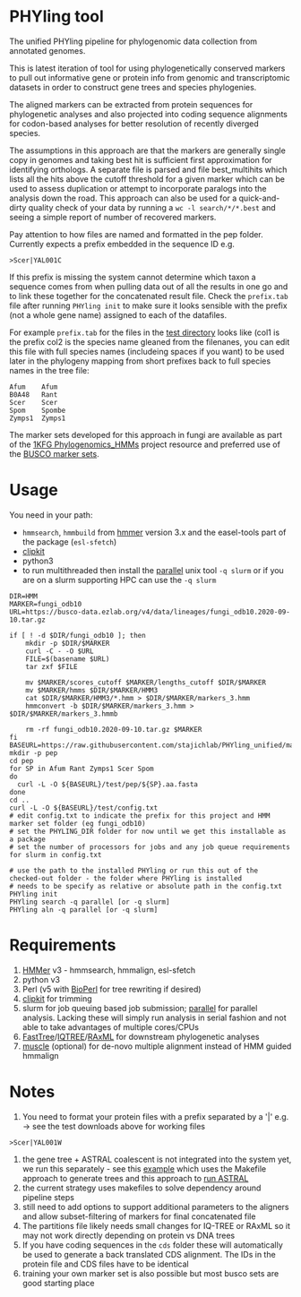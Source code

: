 # PHYling tool
The unified PHYling pipeline for phylogenomic data collection from annotated genomes.

This is latest iteration of tool for using phylogenetically conserved markers to pull out informative 
gene or protein info from genomic and transcriptomic datasets in order to construct gene trees and species phylogenies.

The aligned markers can be extracted from protein sequences for phylogenetic analyses and also projected into coding sequence alignments for codon-based analyses for better resolution of recently diverged species. 

The assumptions in this approach are that the markers are generally single copy in genomes and taking best hit is sufficient first approximation for identifying orthologs. A separate file is parsed and file best_multihits which lists all the hits above the cutoff threshold for a given marker which can be used to assess duplication or attempt to incorporate paralogs into the analysis down the road. This approach can also be used for a quick-and-dirty quality check of your data by running a `wc -l search/*/*.best` and seeing a simple report of number of recovered markers.

Pay attention to how files are named and formatted in the pep folder. Currently expects a prefix embedded in the sequence ID e.g.
```
>Scer|YAL001C
```
If this prefix is missing the system cannot determine which taxon a sequence comes from when pulling data out of all the results in one go and to link these together for the concatenated result file. Check the `prefix.tab` file after running `PHYling init` to make sure it looks sensible with the prefix (not a whole gene name) assigned to each of the datafiles.

For example `prefix.tab` for the files in the [test directory](https://github.com/stajichlab/PHYling_unified/tree/main/test/pep) looks like (col1 is the prefix col2 is the species name gleaned from the filenanes, you can edit this file with full species names (includeing spaces if you want) to be used later in the phylogeny mapping from short prefixes back to full species names in the tree file:
```
Afum	Afum
B0A48	Rant
Scer	Scer
Spom	Spombe
Zymps1	Zymps1
```

The marker sets developed for this approach in fungi are available as part of the [1KFG Phylogenomics_HMMs](https://github.com/1KFG/Phylogenomics_HMMs) project resource and preferred use of the [BUSCO marker sets](https://busco-data.ezlab.org/v4/data/lineages/).

Usage
=====

You need in your path:
- `hmmsearch`, `hmmbuild` from [hmmer](http://hmmer.org/) version 3.x and the easel-tools part of the package (`esl-sfetch`)
- [clipkit](https://jlsteenwyk.com/ClipKIT/)
- python3
- to run multithreaded then install the [parallel](https://www.gnu.org/software/parallel/) unix tool `-q slurm` or if you are on a slurm supporting HPC can use the `-q slurm`
```
DIR=HMM
MARKER=fungi_odb10
URL=https://busco-data.ezlab.org/v4/data/lineages/fungi_odb10.2020-09-10.tar.gz

if [ ! -d $DIR/fungi_odb10 ]; then
    mkdir -p $DIR/$MARKER
    curl -C - -O $URL
    FILE=$(basename $URL)
    tar zxf $FILE

    mv $MARKER/scores_cutoff $MARKER/lengths_cutoff $DIR/$MARKER
    mv $MARKER/hmms $DIR/$MARKER/HMM3
    cat $DIR/$MARKER/HMM3/*.hmm > $DIR/$MARKER/markers_3.hmm
    hmmconvert -b $DIR/$MARKER/markers_3.hmm > $DIR/$MARKER/markers_3.hmmb

    rm -rf fungi_odb10.2020-09-10.tar.gz $MARKER
fi
BASEURL=https://raw.githubusercontent.com/stajichlab/PHYling_unified/main/
mkdir -p pep
cd pep
for SP in Afum Rant Zymps1 Scer Spom
do
  curl -L -O ${BASEURL}/test/pep/${SP}.aa.fasta
done
cd ..
curl -L -O ${BASEURL}/test/config.txt
# edit config.txt to indicate the prefix for this project and HMM marker set folder (eg fungi_odb10)
# set the PHYLING_DIR folder for now until we get this installable as a package
# set the number of processors for jobs and any job queue requirements for slurm in config.txt

# use the path to the installed PHYling or run this out of the checked-out folder - the folder where PHYling is installed
# needs to be specify as relative or absolute path in the config.txt
PHYling init
PHYling search -q parallel [or -q slurm]
PHYling aln -q parallel [or -q slurm]

```

Requirements
============
1. [HMMer](http://hmmer.org/) v3 - hmmsearch, hmmalign, esl-sfetch 
1. python v3
1. Perl (v5 with [BioPerl](http://bioperl.org) for tree rewriting if desired)
1. [clipkit](https://jlsteenwyk.com/ClipKIT/) for trimming
1. slurm for job queuing based job submission; [parallel](https://www.gnu.org/software/parallel/) for parallel analysis. Lacking these will simply run analysis in serial fashion and not able to take advantages of multiple cores/CPUs
1. [FastTree](http://www.microbesonline.org/fasttree/)/[IQTREE](http://www.iqtree.org/)/[RAxML](https://sco.h-its.org/exelixis/software.html) for downstream phylogenetic analyses
1. [muscle](https://www.drive5.com/muscle/) (optional) for de-novo multiple alignment instead of HMM guided hmmalign

Notes
==== 
1. You need to format your protein files with a prefix separated by a '|' e.g. -> see the test downloads above for working files
```
>Scer|YAL001W
```
1. the gene tree + ASTRAL coalescent is not integrated into the system yet, we run this separately - see this [example](https://github.com/stajichlab/Fusarium_Phylogenomics/blob/main/pipeline/06_pep_gene_trees.sh) which uses the Makefile approach to generate trees and this approach to [run ASTRAL](https://github.com/stajichlab/Fusarium_Phylogenomics/blob/main/pipeline/07_ASTRAL.sh)
2. the current strategy uses makefiles to solve dependency around pipeline steps
3. still need to add options to support additional parameters to the aligners and allow subset-filtering of markers for final concatenated file
3. The partitions file likely needs small changes for IQ-TREE or RAxML so it may not work directly depending on protein vs DNA trees
3. If you have coding sequences in the `cds` folder these will automatically be used to generate a back translated CDS alignment. The IDs in the protein file and CDS files have to be identical
4. training your own marker set is also possible but most busco sets are good starting place
